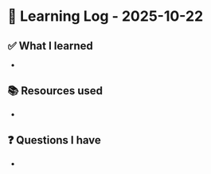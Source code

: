 # 🧠 Learning Log - 2025-10-22

## ✅ What I learned

- 

## 📚 Resources used

- 

## ❓ Questions I have

- 
